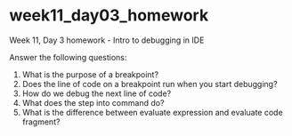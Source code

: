 # week11_day03_homework
Week 11, Day 3 homework - Intro to debugging in IDE

Answer the following questions:
1. What is the purpose of a breakpoint?
2. Does the line of code on a breakpoint run when you start debugging?
3. How do we debug the next line of code?
4. What does the step into command do?
5. What is the difference between evaluate expression and evaluate code fragment?

